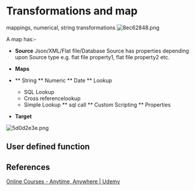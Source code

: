 # Transformations and map
mappings, numerical, string transformations
![8ec62848.png](:storage\07d78db1-e3b0-467f-9cf4-eab00aa1b6bb\8ec62848.png)

A map has:-

* **Source**
Json/XML/Flat file/Database
Source has properties depending upon Source type e.g. flat file property1, flat file property2 etc.
* **Maps**
* ** String
** Numeric 
** Date
** Lookup
  * SQL Lookup
  * Cross referencelookup
  * Simple Lookup
** sql call
** Custom Scripting
** Properties


* **Target**



![5d0d2e3e.png](:storage\07d78db1-e3b0-467f-9cf4-eab00aa1b6bb\5d0d2e3e.png)

## User defined function




## References
[Online Courses - Anytime, Anywhere \| Udemy](https://www.udemy.com/introduction-to-dell-boomi-ipaas/learn/v4/t/lecture/12747607?start=675)

